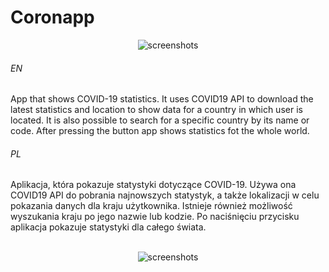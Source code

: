 # Coronapp

<p align="center">
  <img src="https://user-images.githubusercontent.com/71329150/96619714-cb82a380-1306-11eb-994d-f2aa7a309e54.png" alt="screenshots">
</p>

###### EN
App that shows COVID-19 statistics. It uses COVID19 API to download the latest statistics and location to show data for a country in which user is located. It is also possible to search for a specific country by its name or code. After pressing the button app shows statistics fot the whole world. 

###### PL
Aplikacja, która pokazuje statystyki dotyczące COVID-19. Używa ona COVID19 API do pobrania najnowszych statystyk, a także lokalizacji w celu pokazania danych dla kraju użytkownika. Istnieje również możliwość wyszukania kraju po jego nazwie lub kodzie. Po naciśnięciu przycisku aplikacja pokazuje statystyki dla całego świata.
<br><br>
<p align="center">
  <img src="https://user-images.githubusercontent.com/71329150/96619707-c9b8e000-1306-11eb-85f1-241c92cf9847.png" alt="screenshots">
</p>
